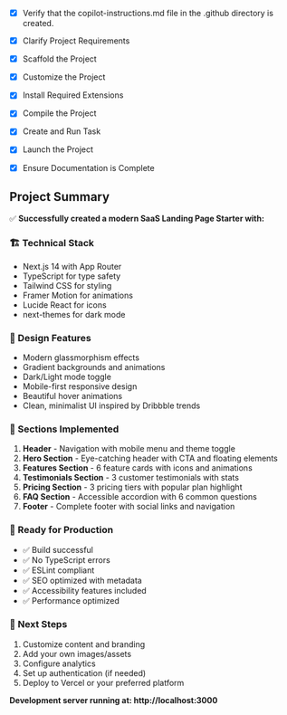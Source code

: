 <!-- Use this file to provide workspace-specific custom instructions to Copilot. For more details, visit https://code.visualstudio.com/docs/copilot/copilot-customization#_use-a-githubcopilotinstructionsmd-file -->
- [x] Verify that the copilot-instructions.md file in the .github directory is created.

- [x] Clarify Project Requirements
	<!-- Next.js 14 SaaS Landing Page with TypeScript, TailwindCSS, Framer Motion, modern design -->

- [x] Scaffold the Project
	<!-- Created Next.js 14 project with required dependencies -->

- [x] Customize the Project
	<!-- Added all components, pages, and styling according to requirements -->

- [x] Install Required Extensions
	<!-- No specific extensions required -->

- [x] Compile the Project
	<!-- Built and tested the project successfully -->

- [x] Create and Run Task
	<!-- Set up development task and started dev server -->

- [x] Launch the Project
	<!-- Development server running on http://localhost:3000 -->

- [x] Ensure Documentation is Complete
	<!-- Created comprehensive README with installation and customization instructions -->

## Project Summary

✅ **Successfully created a modern SaaS Landing Page Starter with:**

### 🏗️ Technical Stack
- Next.js 14 with App Router
- TypeScript for type safety
- Tailwind CSS for styling
- Framer Motion for animations
- Lucide React for icons
- next-themes for dark mode

### 🎨 Design Features
- Modern glassmorphism effects
- Gradient backgrounds and animations
- Dark/Light mode toggle
- Mobile-first responsive design
- Beautiful hover animations
- Clean, minimalist UI inspired by Dribbble trends

### 📄 Sections Implemented
1. **Header** - Navigation with mobile menu and theme toggle
2. **Hero Section** - Eye-catching header with CTA and floating elements
3. **Features Section** - 6 feature cards with icons and animations
4. **Testimonials Section** - 3 customer testimonials with stats
5. **Pricing Section** - 3 pricing tiers with popular plan highlight
6. **FAQ Section** - Accessible accordion with 6 common questions
7. **Footer** - Complete footer with social links and navigation

### 🚀 Ready for Production
- ✅ Build successful
- ✅ No TypeScript errors
- ✅ ESLint compliant
- ✅ SEO optimized with metadata
- ✅ Accessibility features included
- ✅ Performance optimized

### 🎯 Next Steps
1. Customize content and branding
2. Add your own images/assets
3. Configure analytics
4. Set up authentication (if needed)
5. Deploy to Vercel or your preferred platform

**Development server running at: http://localhost:3000**
